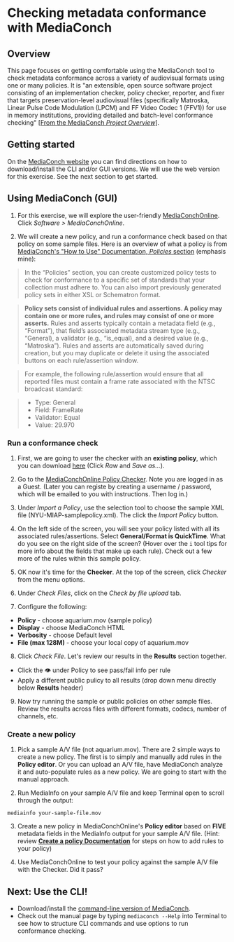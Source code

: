 # Checking metadata conformance with MediaConch

## Overview

This page focuses on getting comfortable using the MediaConch tool to check metadata conformance across a variety of audiovisual formats using one or many policies. It is "an extensible, open source software project consisting of an implementation checker, policy checker, reporter, and fixer that targets preservation-level audiovisual files (specifically Matroska, Linear Pulse Code Modulation (LPCM) and FF Video Codec 1 (FFV1)) for use in memory institutions, providing detailed and batch-level conformance checking" [[From the MediaConch _Project Overview_](https://mediaarea.net/MediaConch/about.html)].

## Getting started

On the [MediaConch website](https://mediaarea.net/MediaConch/) you can find directions on how to download/install the CLI and/or GUI versions. We will use the web version for this exercise. See the next section to get started.

## Using MediaConch (GUI)
1. For this exercise, we will explore the user-friendly [MediaConchOnline](https://mediaarea.net/MediaConchOnline/). Click _Software > MediaConchOnline_.

2. We will create a new policy, and run a conformance check based on that policy on some sample files. Here is an overview of what a policy is from [MediaConch's "How to Use" Documentation, *Policies* section](https://mediaarea.net/MediaConch/documentation/HowToUse.html) (emphasis mine):  

> In the “Policies” section, you can create customized policy tests to check for conformance to a specific set of standards that your collection must adhere to. You can also import previously generated policy sets in either XSL or Schematron format.

> **Policy sets consist of individual rules and assertions. A policy may contain one or more rules, and rules may consist of one or more asserts.** Rules and asserts typically contain a metadata field (e.g., “Format”), that field’s associated metadata stream type (e.g., “General), a validator (e.g., “is_equal), and a desired value (e.g., “Matroska”). Rules and asserts are automatically saved during creation, but you may duplicate or delete it using the associated buttons on each rule/assertion window.

> For example, the following rule/assertion would ensure that all reported files must contain a frame rate associated with the NTSC broadcast standard:

> * Type: General
> * Field: FrameRate
> * Validator: Equal
> * Value: 29.970

### Run a conformance check

1. First, we are going to user the checker with an **existing policy**, which you can download [here](./mediaconch-samples/NYU-MIAP-samplepolicy.xml) (Click _Raw_ and _Save as..._). 

2. Go to the [MediaConchOnline Policy Checker](https://mediaarea.net/MediaConchOnline/policyEditor). Note you are logged in as a Guest. (Later you can registe by creating a username / password, which will be emailed to you with instructions. Then log in.)

3. Under _Import a Policy_, use the selection tool to choose the sample XML file (NYU-MIAP-samplepolicy.xml). The click the _Import Policy_ button.

4. On the left side of the screen, you will see your policy listed with all its associated rules/assertions. Select **General/Format is QuickTime**. What do you see on the right side of the screen? (Hover over the `i` tool tips for more info about the fields that make up each rule). Check out a few more of the rules within this sample policy.

5. OK now it's time for the **Checker**. At the top of the screen, click _Checker_ from the menu options. 

6. Under _Check Files_, click on the _Check by file upload_ tab. 

7. Configure the following:
  - **Policy** - choose aquarium.mov (sample policy)
  - **Display** - choose MediaConch HTML
  - **Verbosity** - choose Default level
  - **File (max 128M)** - choose your local copy of aquarium.mov

8. Click _Check File_. Let's review our results in the **Results** section together.
  - Click the 👁️ under Policy to see pass/fail info per rule
  - Apply a different public pulicy to all results (drop down menu directly below **Results** header)

9. Now try running the sample or public policies on other sample files. Review the results across files with different formats, codecs, number of channels, etc. 

### Create a new policy

1. Pick a sample A/V file (not aquarium.mov). There are 2 simple ways to create a new policy. The first is to simply and manually add rules in the **Policy editor**. Or you can upload an A/V file, have MediaConch analyze it and auto-populate rules as a new policy. We are going to start with the manual approach.

2. Run MediaInfo on your sample A/V file and keep Terminal open to scroll through the output:

  `mediainfo your-sample-file.mov`

3. Create a new policy in MediaConchOnline's **Policy editor** based on **FIVE** metadata fields in the MediaInfo output for your sample A/V file. (Hint: review [**Create a policy Documentation**](https://mediaarea.net/MediaConch/documentation/HowToUse.html) for steps on how to add rules to your policy)

4. Use MediaConchOnline to test your policy against the sample A/V file with the Checker. Did it pass?

## Next: Use the CLI!

- Download/install the [command-line version of MediaConch](https://mediaarea.net/MediaConch/installation.html). 
- Check out the manual page by typing `mediaconch --Help` into Terminal to see how to structure CLI commands and use options to run conformance checking. 
